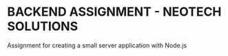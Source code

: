 # BACKEND ASSIGNMENT - NEOTECH SOLUTIONS

Assignment for creating a small server application with Node.js

